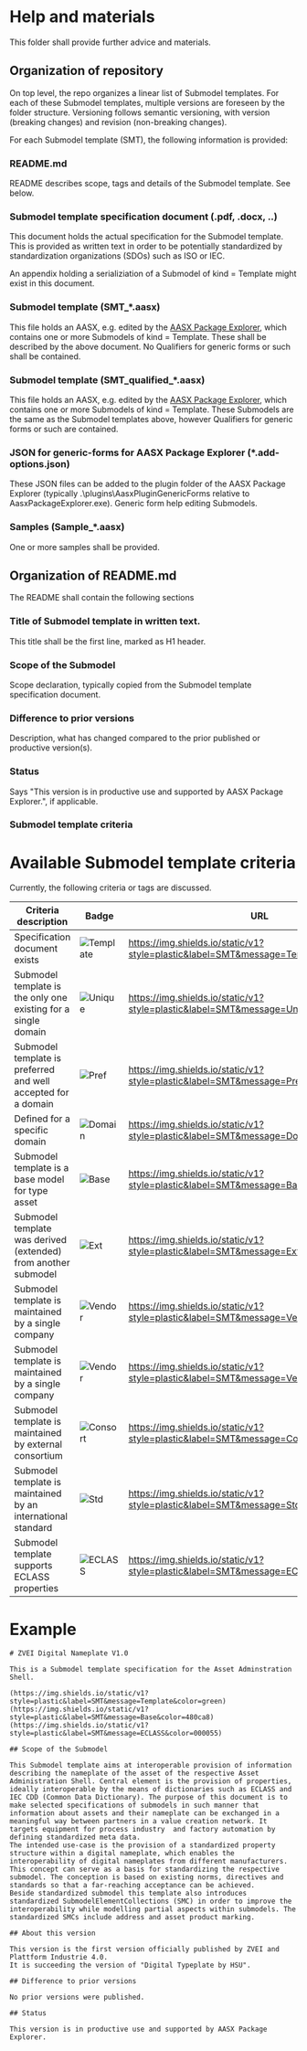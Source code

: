 # Help and materials

This folder shall provide further advice and materials.

## Organization of repository

On top level, the repo organizes a linear list of Submodel templates. For each of these Submodel templates, multiple versions are foreseen by the folder structure. Versioning follows semantic versioning, with version (breaking changes) and revision (non-breaking changes).

For each Submodel template (SMT), the following information is provided:

### README.md

README describes scope, tags and details of the Submodel template. See below.

### Submodel template specification document (.pdf, .docx, ..)

This document holds the actual specification for the Submodel template. This is provided as written text in order to be potentially standardized by standardization organizations (SDOs) such as ISO or IEC.

An appendix holding a serializiation of a Submodel of kind = Template might exist in this document.

### Submodel template (SMT_*.aasx)

This file holds an AASX, e.g. edited by the [AASX Package Explorer](https://github.com/admin-shell-io/aasx-package-explorer), which contains one or more Submodels of kind = Template. These shall be described by the above document. No Qualifiers for generic forms or such shall be contained.

### Submodel template (SMT_qualified_*.aasx)

This file holds an AASX, e.g. edited by the [AASX Package Explorer](https://github.com/admin-shell-io/aasx-package-explorer), which contains one or more Submodels of kind = Template. These Submodels are the same as the Submodel templates above, however Qualifiers for generic forms or such are contained.

### JSON for generic-forms for AASX Package Explorer (*.add-options.json)

These JSON files can be added to the plugin folder of the AASX Package Explorer (typically .\plugins\AasxPluginGenericForms relative to AasxPackageExplorer.exe). Generic form help editing Submodels.

### Samples (Sample_*.aasx)

One or more samples shall be provided.

## Organization of README.md 

The README shall contain the following sections

### Title of Submodel template in written text.

This title shall be the first line, marked as H1 header.

### Scope of the Submodel 

Scope declaration, typically copied from the Submodel template specification document.

### Difference to prior versions

Description, what has changed compared to the prior published or productive version(s).

### Status

Says "This version is in productive use and supported by AASX Package Explorer.", if applicable.

### Submodel template criteria



# Available Submodel template criteria

Currently, the following criteria or tags are discussed.

| Criteria description                                                    | Badge | URL
| ----------------------------------------------------------------------- | ----- | --------------------------------------------------------|
| Specification document exists                                           | ![Template](https://img.shields.io/static/v1?style=plastic&label=SMT&message=Template&color=green) | https://img.shields.io/static/v1?style=plastic&label=SMT&message=Template&color=green |
| Submodel template is the only one existing for a single domain          | ![Unique](https://img.shields.io/static/v1?style=plastic&label=SMT&message=Unique&color=b5179e) | https://img.shields.io/static/v1?style=plastic&label=SMT&message=Unique&color=b5179e |
| Submodel template is preferred and well accepted for a domain           | ![Pref](https://img.shields.io/static/v1?style=plastic&label=SMT&message=Pref&color=560bad) | https://img.shields.io/static/v1?style=plastic&label=SMT&message=Pref&color=560bad |
| Defined for a specific domain                                           | ![Domain](https://img.shields.io/static/v1?style=plastic&label=SMT&message=Domain&color=7209b7) | https://img.shields.io/static/v1?style=plastic&label=SMT&message=Domain&color=7209b7 |
| Submodel template is a base model for type asset                        | ![Base](https://img.shields.io/static/v1?style=plastic&label=SMT&message=Base&color=480ca8) | https://img.shields.io/static/v1?style=plastic&label=SMT&message=Base&color=480ca8 |
| Submodel template was derived (extended) from another submodel          | ![Ext](https://img.shields.io/static/v1?style=plastic&label=SMT&message=Ext&color=3a0ca3) | https://img.shields.io/static/v1?style=plastic&label=SMT&message=Ext&color=3a0ca3 |
| Submodel template is maintained by a single company                     | ![Vendor](https://img.shields.io/static/v1?style=plastic&label=SMT&message=Vendor&color=3f37c9) | https://img.shields.io/static/v1?style=plastic&label=SMT&message=Vendor&color=3f37c9 |
| Submodel template is maintained by a single company                     | ![Vendor](https://img.shields.io/static/v1?style=plastic&label=SMT&message=Vendor&color=3f37c9) | https://img.shields.io/static/v1?style=plastic&label=SMT&message=Vendor&color=3f37c9 |
| Submodel template is maintained by external consortium                  | ![Consort](https://img.shields.io/static/v1?style=plastic&label=SMT&message=Consort&color=4361ee) | https://img.shields.io/static/v1?style=plastic&label=SMT&message=Consrot&color=4361ee |
| Submodel template is maintained by an international standard            | ![Std](https://img.shields.io/static/v1?style=plastic&label=SMT&message=Std&color=4895ef) | https://img.shields.io/static/v1?style=plastic&label=SMT&message=Std&color=4895ef |
| Submodel template supports ECLASS properties                            | ![ECLASS](https://img.shields.io/static/v1?style=plastic&label=SMT&message=ECLASS&color=000055) | https://img.shields.io/static/v1?style=plastic&label=SMT&message=ECLASS&color=000055 |

# Example

```
# ZVEI Digital Nameplate V1.0

This is a Submodel template specification for the Asset Adminstration Shell.

(https://img.shields.io/static/v1?style=plastic&label=SMT&message=Template&color=green)
(https://img.shields.io/static/v1?style=plastic&label=SMT&message=Base&color=480ca8)
(https://img.shields.io/static/v1?style=plastic&label=SMT&message=ECLASS&color=000055)

## Scope of the Submodel 

This Submodel template aims at interoperable provision of information describing the nameplate of the asset of the respective Asset Administration Shell. Central element is the provision of properties, ideally interoperable by the means of dictionaries such as ECLASS and IEC CDD (Common Data Dictionary). The purpose of this document is to make selected specifications of submodels in such manner that information about assets and their nameplate can be exchanged in a meaningful way between partners in a value creation network. It targets equipment for process industry  and factory automation by defining standardized meta data.  
The intended use-case is the provision of a standardized property structure within a digital nameplate, which enables the interoperability of digital nameplates from different manufacturers. 
This concept can serve as a basis for standardizing the respective submodel. The conception is based on existing norms, directives and standards so that a far-reaching acceptance can be achieved.  
Beside standardized submodel this template also introduces standardized SubmodelElementCollections (SMC) in order to improve the interoperability while modelling partial aspects within submodels. The standardized SMCs include address and asset product marking. 

## About this version

This version is the first version officially published by ZVEI and Plattform Industrie 4.0.
It is succeeding the version of "Digital Typeplate by HSU".

## Difference to prior versions

No prior versions were published.

## Status

This version is in productive use and supported by AASX Package Explorer.
```

